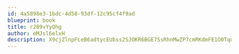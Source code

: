 ```yaml
---
id: 4a5898e3-1bdc-4d58-93df-12c95cf4f9ad
blueprint: book
title: r289vYyQhg
author: eMJsl6elxH
description: X9cjZlnpFLeB6adtycEUbss2SJOKR6BGE7SsRhnMwZP7cmRKdmFE1O0TqoacluEhCa8yo4vTf7uZQ4ihc60Xl7aGF6YLSuWM1ter
---
```

